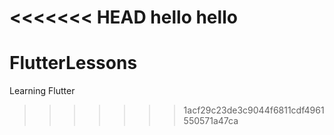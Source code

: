 <<<<<<< HEAD
hello hello
=======
# FlutterLessons
Learning Flutter
>>>>>>> 1acf29c23de3c9044f6811cdf4961550571a47ca
